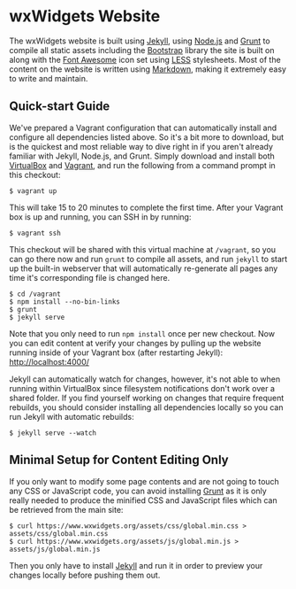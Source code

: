 wxWidgets Website
=================

The wxWidgets website is built using [Jekyll][jekyll], using [Node.js][node]
and [Grunt][grunt] to compile all static assets including the
[Bootstrap][bootstrap] library the site is built on along with the
[Font Awesome][fa] icon set using [LESS][less] stylesheets. Most of the content
on the website is written using [Markdown][markdown], making it extremely easy
to write and maintain.

[jekyll]: http://jekyllrb.com/
[node]: http://nodejs.org/
[grunt]: http://gruntjs.com/
[bootstrap]: http://getbootstrap.com/
[fa]: http://fontawesome.io/
[less]: http://www.lesscss.org/
[markdown]: https://daringfireball.net/projects/markdown/

## Quick-start Guide

We've prepared a Vagrant configuration that can automatically install and
configure all dependencies listed above. So it's a bit more to download, but is
the quickest and most reliable way to dive right in if you aren't already
familiar with Jekyll, Node.js, and Grunt. Simply download and install both
[VirtualBox][vb] and [Vagrant][vagrant], and run the following from a command
prompt in this checkout:

    $ vagrant up

This will take 15 to 20 minutes to complete the first time. After your
Vagrant box is up and running, you can SSH in by running:

    $ vagrant ssh

This checkout will be shared with this virtual machine at `/vagrant`, so you
can go there now and run `grunt` to compile all assets, and run `jekyll` to
start up the built-in webserver that will automatically re-generate all pages
any time it's corresponding file is changed here.

    $ cd /vagrant
    $ npm install --no-bin-links
    $ grunt
    $ jekyll serve

Note that you only need to run `npm install` once per new checkout. Now you can
edit content at verify your changes by pulling up the website running inside of
your Vagrant box (after restarting Jekyll): <http://localhost:4000/>

Jekyll can automatically watch for changes, however, it's not able to when
running within VirtualBox since filesystem notifications don't work over a
shared folder. If you find yourself working on changes that require frequent
rebuilds, you should consider installing all dependencies locally so you can
run Jekyll with automatic rebuilds:

    $ jekyll serve --watch

[vb]: https://www.virtualbox.org/wiki/Downloads
[vagrant]: https://www.vagrantup.com/downloads.html

## Minimal Setup for Content Editing Only

If you only want to modify some page contents and are not going to touch any
CSS or JavaScript code, you can avoid installing [Grunt][] as it is only
really needed to produce the minified CSS and JavaScript files which can be
retrieved from the main site:

    $ curl https://www.wxwidgets.org/assets/css/global.min.css > assets/css/global.min.css
    $ curl https://www.wxwidgets.org/assets/js/global.min.js > assets/js/global.min.js

Then you only have to install [Jekyll][] and run it in order to preview your
changes locally before pushing them out.
